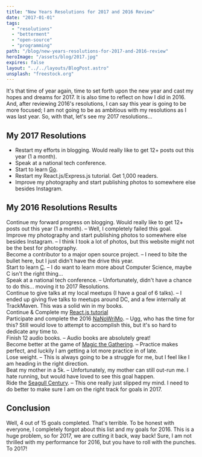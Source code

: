 ```yaml
---
title: "New Years Resolutions for 2017 and 2016 Review"
date: "2017-01-01"
tags:
  - "resolutions"
  - "betterment"
  - "open-source"
  - "programming"
path: "/blog/new-years-resolutions-for-2017-and-2016-review"
heroImage: "/assets/blog/2017.jpg"
expires: false
layout: "../../layouts/BlogPost.astro"
unsplash: "freestock.org"
---
```


It's that time of year again, time to set forth upon the new year and cast my hopes and dreams for 2017. It is also time to reflect on how I did in 2016. And, after reviewing 2016's resolutions, I can say this year is going to be more focused; I am not going to be as ambitious with my resolutions as I was last year. So, with that, let's see my 2017 resolutions...

## My 2017 Resolutions

- Restart my efforts in blogging. Would really like to get 12+ posts out this year (1 a month).
- Speak at a national tech conference.
- Start to learn [Go](https://golang.org/).
- Restart my React.js/Express.js tutorial. Get 1,000 readers.
- Improve my photography and start publishing photos to somewhere else besides Instagram.

## My 2016 Resolutions Results

<span class="text-danger"><i class="fa fa-times fa-fw"></i> Continue my forward progress on blogging. Would really like to get 12+ posts out this year (1 a month).</span> &#8211; Well, I completely failed this goal.<br />
<span class="text-danger"><i class="fa fa-times fa-fw"></i> Improve my photography and start publishing photos to somewhere else besides Instagram.</span> &#8211; I think I took a lot of photos, but this website might not be the best for photography.<br />
<span class="text-danger"><i class="fa fa-times fa-fw"></i> Become a contributor to a major open source project.</span> &#8211; I need to bite the bullet here, but I just didn't have the drive this year.<br />
<span class="text-danger"><i class="fa fa-times fa-fw"></i> Start to learn [C](http://c.learncodethehardway.org/book/).</span> &#8211; I do want to learn more about Computer Science, maybe C isn't the right thing...<br />
<span class="text-danger"><i class="fa fa-times fa-fw"></i> Speak at a national tech conference.</span> &#8211; Unfortunately, didn't have a chance to do this... moving it to 2017 Resolutions.<br />
<span class="text-success"><i class="fa fa-check fa-fw"></i> Continue to give talks at my local meetups (I have a goal of 6 talks).</span> &#8211; I ended up giving five talks to meetups around DC, and a few internally at TrackMaven. This was a solid win in my books.<br />
<span class="text-danger"><i class="fa fa-times fa-fw"></i> Continue & Complete my [React.js tutorial](http://www.joshfinnie.com/blog/reactjs-tutorial-part-1/)</span><br />
<span class="text-danger"><i class="fa fa-times fa-fw"></i> Participate and complete the 2016 [NaNoWriMo](http://nanowrimo.org/).</span> &#8211; Ugg, who has the time for this? Still would love to attempt to accomplish this, but it's so hard to dedicate any time to.<br />
<span class="text-success"><i class="fa fa-check fa-fw"></i> Finish 12 audio books.</span> &#8211; Audio books are absolutely great!<br />
<span class="text-success"><i class="fa fa-check fa-fw"></i> Become better at the game of [Magic the Gathering](http://magic.wizards.com/).</span> &#8211; Practice makes perfect, and luckily I am getting a lot more practice in of late.<br />
<span class="text-success"><i class="fa fa-check fa-fw"></i> Lose weight.</span> &#8211; This is always going to be a struggle for me, but I feel like I am heading in the right direction.<br />
<span class="text-danger"><i class="fa fa-times fa-fw"></i> Beat my mother in a 5k.</span> &#8211; Unfortunately, my mother can still out-run me. I hate running, but would have loved to see this goal happen.<br />
<span class="text-danger"><i class="fa fa-times fa-fw"></i> Ride the [Seagull Century](http://www.seagullcentury.org/).</span> &#8211; This one really just slipped my mind. I need to do better to make sure I am on the right track for goals in 2017. <br />

## Conclusion

Well, 4 out of 15 goals completed. That's terrible. To be honest with everyone, I completely forgot about this list and my goals for 2016. This is a huge problem, so for 2017, we are cutting it back, way back! Sure, I am not thrilled with my performance for 2016, but you have to roll with the punches. To 2017!
